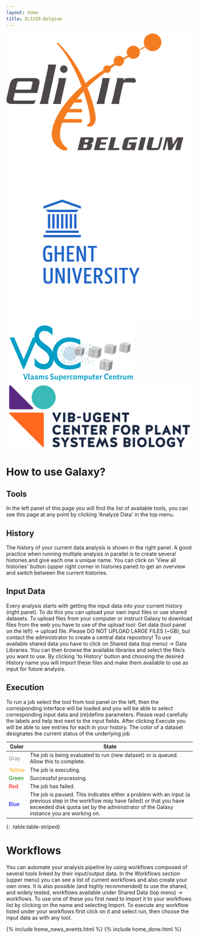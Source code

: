 ```yaml
---
layout: home
title: ELIXIR-Belgium
---
```


<div class="row eu-image-box">
	<a href="https://www.elixir-belgium.org/" target="_blank">
		<img src="/assets/media/ELIXIR_BELGIUM_white_background.png"  class="img-responsive eu-image"/>
	</a>
	<a href="https://www.ugent.be/en" target="_blank">
		<img src="/assets/media/UGent_EN.png"  class="img-responsive eu-image"/>
	</a>
	<a href="https://www.vscentrum.be/" target="_blank">
		<img src="/assets/media/logo_VSC.svg"  class="img-responsive eu-image"/>
	</a>
	<a href="http://www.vib.be/en/pages/default.aspx" target="_blank">
		<img src="/assets/media/vib_rf_plant_systems_biology_rgb_pos.png"  class="img-responsive eu-image"/>
	</a>
</div>

# How to use Galaxy?

## Tools

In the left panel of this page you will find the list of available tools, you can see this page at any point by clicking 'Analyze Data' in the top menu.

## History

The history of your current data analysis is shown in the right panel. A good practice when running multiple analysis in parallel is to create several histories and give each one a unique name.
You can click on 'View all histories' button (upper right corner in histories panel) to get an overview and switch between the current histories.

## Input Data

Every analysis starts with getting the input data into your current history (right panel). To do this you can upload your own input files or use shared datasets.
To upload files from your computer or instruct Galaxy to download files from the web you have to use of the upload tool: Get data (tool panel on the left) → upload file. Please DO NOT UPLOAD LARGE FILES (~GB), but contact the administrator to create a central data repository!
To use available shared data you have to click on Shared data (top menu) → Data Libraries. You can then browse the available libraries and select the file/s you want to use. By clicking 'to History' button and choosing the desired History name you will import these files and make them available to use as input for future analysis.

## Execution

To run a job select the tool from tool panel on the left, then the corresponding interface will be loaded and you will be able to select corresponding input data and (re)define parameters.
Please read carefully the labels and help text next to the input fields. After clicking Execute you will be able to see entries for each  in your history.
The color of a dataset designates the current status of the underlying job

Color                                     | State
---                                       | ---
<span style="color: gray">Gray</span>     | The job is being evaluated to run (new dataset) or is queued. Allow this to complete.
<span style="color: orange">Yellow</span> | The job is executing.
<span style="color: green">Green</span>   | Successful processing.
<span style="color: red">Red</span>       | The job has failed.
<span style="color: blue">Blue</span>     | The job is paused. This indicates either a problem with an input (a previous step in the workflow may have failed) or that you have exceeded disk quota set by the administrator of the Galaxy instance you are working on.
{: .table.table-striped}

# Workflows

You can automate your analysis pipeline by using workflows composed of several tools linked by their input/output data. In the Workflows section (upper menu) you can see a list of current workflows and also create your own ones.
It is also possible (and highly recommended) to use the shared, and widely tested, workflows available under Shared Data (top menu) → workflows. To use one of these you first need to import it to your workflows list by clicking on the name and selecting Import. To execute any workflow listed under your workflows first click on it and select run, then choose the input data as with any tool.


{% include home_news_events.html %}
{% include home_done.html %}
